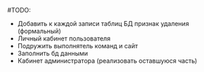 #TODO:
- Добавить к каждой записи таблиц БД признак удаления (формальный)
- Личный кабинет пользователя
- Подружить выполнятель команд и сайт
- Заполнить бд данными
- Кабинет администратора (реализовать оставшуюся часть)
